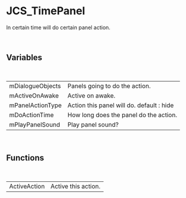 <div id="content-header">
  <h1>JCS_TimePanel</h1>
</div>

<p>
  In certain time will do certain panel action.
</p>


<br/>
<h2>Variables</h2>
<br/>

<table>
  <tr>
    <td>mDialogueObjects</td>
    <td>Panels going to do the action.</td>
  </tr>
  <tr>
    <td>mActiveOnAwake</td>
    <td>Active on awake.</td>
  </tr>
  <tr>
    <td>mPanelActionType</td>
    <td>Action this panel will do. default : hide</td>
  </tr>
  <tr>
    <td>mDoActionTime</td>
    <td>How long does the panel do the action.</td>
  </tr>
  <tr>
    <td>mPlayPanelSound</td>
    <td>Play panel sound?</td>
  </tr>
</table>


<br/>
<h2>Functions</h2>
<br/>

<table>
  <tr>
    <td>ActiveAction</td>
    <td>Active this action.</td>
  </tr>
</table>

